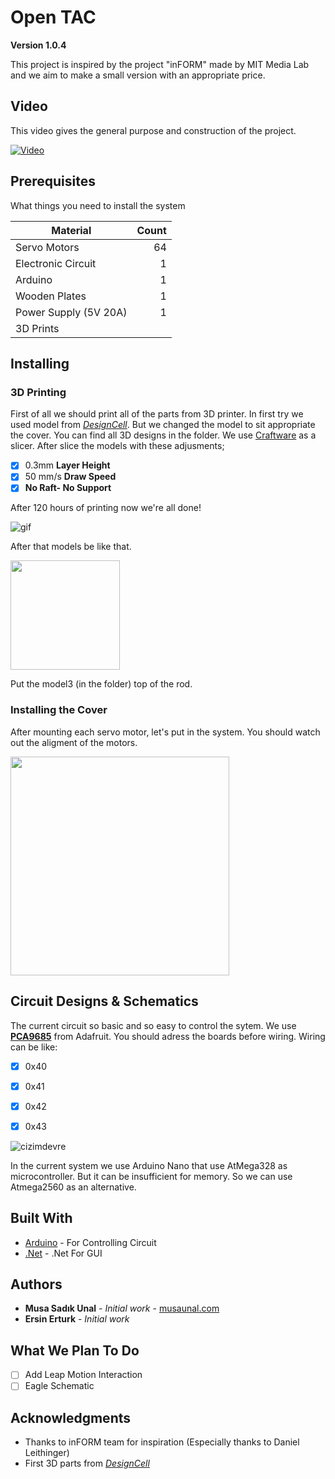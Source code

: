 # Open TAC

**Version 1.0.4**

This project is inspired by the project "inFORM" made by MIT Media Lab and we aim to make a small version with an appropriate price.


## Video

This video gives the general purpose and construction of the project.

[![Video](https://img.youtube.com/vi/bSxOIqRPzkY/hqdefault.jpg)](https://www.youtube.com/watch?v=bSxOIqRPzkY&t=8s)

## Prerequisites

What things you need to install the system


| Material      | Count  |
| ------------- | -----:|
| Servo Motors       |   64 |
| Electronic Circuit |    1 |
| Arduino            |    1 |
| Wooden Plates      |    1 |
| Power Supply (5V 20A)      |    1 |
| 3D Prints           |   |

## Installing

### 3D Printing
First of all we should print all of the parts from 3D printer. In first try we used model from [*DesignCell*](https://www.thingiverse.com/thing:2038205). But we changed the model to sit appropriate the cover.
You can find all 3D designs in the folder. We use [Craftware](https://craftunique.com/craftware/) as a slicer. After slice the models with these adjusments;

- [x] 0.3mm **Layer Height** 
- [x] 50 mm/s **Draw Speed**
- [x] **No Raft- No Support**

After 120 hours of printing now we're all done!

![gif](https://user-images.githubusercontent.com/19881231/38439608-eff2dbaa-39e6-11e8-8c91-3427f27b1e2d.gif)

After that models be like that.


<img src="https://user-images.githubusercontent.com/19881231/38439678-3630071e-39e7-11e8-8590-b550e2a29c3c.jpg" width="175">


Put the model3 (in the folder) top of the rod.

### Installing the Cover

After mounting each servo motor, let's put in the system. You should watch out the aligment of the motors.


<img src="https://user-images.githubusercontent.com/19881231/38440121-fba48744-39e8-11e8-9872-40d301a83627.jpg" width="350">


## Circuit Designs & Schematics

The current circuit so basic and so easy to control the sytem. We use [**PCA9685**](https://www.adafruit.com/product/815) from Adafruit.
You should adress the boards before wiring. Wiring can be like:

- [x] 0x40
- [x] 0x41
- [x] 0x42
- [x] 0x43


![cizimdevre](https://user-images.githubusercontent.com/19881231/38440563-82fbccce-39ea-11e8-8d62-82ee6ca1d86f.JPG)

In the current system we use Arduino Nano that use AtMega328 as microcontroller. But it can be insufficient for memory. So we can
use Atmega2560 as an alternative.

## Built With

* [Arduino](https://www.arduino.cc/) - For Controlling Circuit
* [.Net](https://docs.microsoft.com/en-gb/dotnet/csharp/programming-guide/) - .Net For GUI

## Authors

* **Musa Sadık Unal** - *Initial work* - [musaunal.com](http://www.musaunal.com/)
* **Ersin Erturk** - *Initial work*

## What We Plan To Do

- [ ] Add Leap Motion Interaction
- [ ] Eagle Schematic 

## Acknowledgments

* Thanks to inFORM team for inspiration  (Especially thanks to Daniel Leithinger)
* First 3D parts from [*DesignCell*](https://www.thingiverse.com/thing:2038205) 

